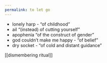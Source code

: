 ```yaml
---
permalink: to let go
---
```

- lonely harp - “of childhood”
- ail “(instead) of cutting yourself”
- apophenia “of the construct of gender”
- god couldn’t make me happy - “of belief”
- dry socket - “of cold and distant guidance”

[[dismembering ritual]]